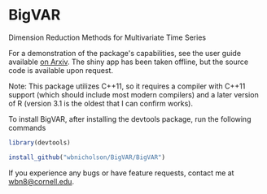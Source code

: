 BigVAR
======

Dimension Reduction Methods for Multivariate Time Series


For a demonstration of the package's capabilities, see the user guide available [on Arxiv](https://arxiv.org/abs/1702.07094).  The shiny app has been taken offline, but the source code is available upon request.

Note: This package utilizes C++11, so it requires a compiler with C++11 support (which should include most modern compilers) and a later version of R (version 3.1 is the oldest that I can confirm works).

To install BigVAR, after installing the devtools package, run the following commands

```R
library(devtools)

install_github("wbnicholson/BigVAR/BigVAR")
```

If you experience any bugs or have feature requests, contact me at wbn8@cornell.edu.


